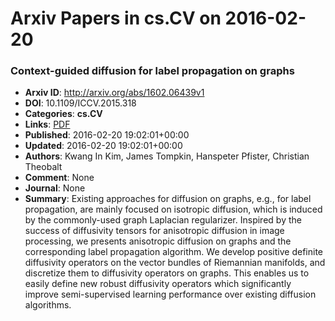# Arxiv Papers in cs.CV on 2016-02-20
### Context-guided diffusion for label propagation on graphs
- **Arxiv ID**: http://arxiv.org/abs/1602.06439v1
- **DOI**: 10.1109/ICCV.2015.318
- **Categories**: **cs.CV**
- **Links**: [PDF](http://arxiv.org/pdf/1602.06439v1)
- **Published**: 2016-02-20 19:02:01+00:00
- **Updated**: 2016-02-20 19:02:01+00:00
- **Authors**: Kwang In Kim, James Tompkin, Hanspeter Pfister, Christian Theobalt
- **Comment**: None
- **Journal**: None
- **Summary**: Existing approaches for diffusion on graphs, e.g., for label propagation, are mainly focused on isotropic diffusion, which is induced by the commonly-used graph Laplacian regularizer. Inspired by the success of diffusivity tensors for anisotropic diffusion in image processing, we presents anisotropic diffusion on graphs and the corresponding label propagation algorithm. We develop positive definite diffusivity operators on the vector bundles of Riemannian manifolds, and discretize them to diffusivity operators on graphs. This enables us to easily define new robust diffusivity operators which significantly improve semi-supervised learning performance over existing diffusion algorithms.



